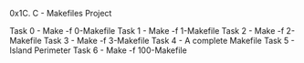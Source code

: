 0x1C. C - Makefiles Project

Task 0 - Make -f 0-Makefile
Task 1 - Make -f 1-Makefile
Task 2 - Make -f 2-Makefile
Task 3 - Make -f 3-Makefile
Task 4 - A complete Makefile
Task 5 - Island Perimeter
Task 6 - Make -f 100-Makefile
